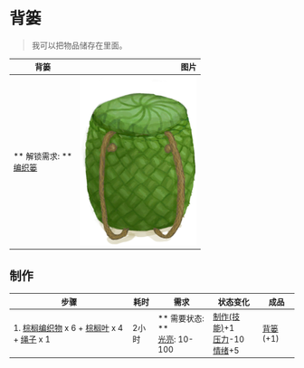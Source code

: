 # 背篓  
> 我可以把物品储存在里面。  
  
  背篓  |   图片   
 ----  |  ----:   
 ** 解锁需求: **<br>[编织篓](Basket.md)  |  <img decoding="async" src="Sprite/BasketBackpack.png" href="a.md" style="max-width:300px;max-height:300px;">   
  
## 制作  
步骤  |  耗时  |  需求  |  状态变化  |  成品  
----  |  ----  |  ----  |  ----  |  ----  
1. [棕榈编织物](WeavePalm.md) x 6 + [棕榈叶](PalmFronds.md) x 4 + [绳子](Rope.md) x 1  |  2小时  |  ** 需要状态: **<br>[光亮](Light.md): 10-100  |  [制作(技能)](Skill_Crafting.md)+1<br>[压力](Stress.md)-10<br>[情绪](Morale.md)+5  |  [背篓](BackpackBasket.md)(+1)  


<script>document.title="背篓 - 卡牌生存百科 Card Survival Wiki";</script>